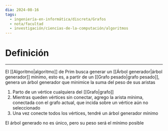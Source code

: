 ```yaml
---
dia: 2024-08-16
tags:
  - ingeniería-en-informática/discreta/Grafos
  - nota/facultad
  - investigación/ciencias-de-la-computación/algoritmos
---
```

# Definición
---
El [[Algoritmo|algoritmo]] de Prim busca generar un [[Árbol generador|árbol generador]] mínimo, esto es, a partir de un [[Grafo pesado|grafo pesado]], genera un árbol generador que minimice la suma del peso de sus aristas

1. Parto de un vértice cualquiera del [[Grafo|grafo]]
2. Mientras queden vértices sin conectar, agrego la arista mínima, conectada con el grafo actual, que incida sobre un vértice aún no seleccionado
3. Una vez conecte todos los vértices, tendré un árbol generador mínimo

El árbol generado no es único, pero su peso será el mínimo posible